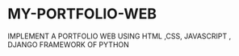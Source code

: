 # MY-PORTFOLIO-WEB
IMPLEMENT A PORTFOLIO WEB USING HTML ,CSS, JAVASCRIPT , DJANGO FRAMEWORK OF PYTHON
